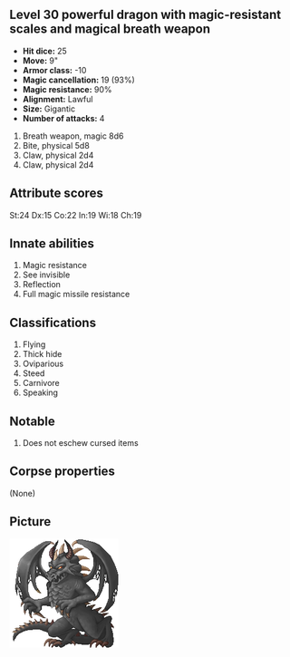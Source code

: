 ## Level 30 powerful dragon with magic-resistant scales and magical breath weapon

- **Hit dice:** 25
- **Move:** 9"
- **Armor class:** -10
- **Magic cancellation:** 19 (93%)
- **Magic resistance:** 90%
- **Alignment:** Lawful
- **Size:** Gigantic
- **Number of attacks:** 4
1. Breath weapon, magic 8d6
2. Bite, physical 5d8
3. Claw, physical 2d4
4. Claw, physical 2d4

## Attribute scores

St:24 Dx:15 Co:22 In:19 Wi:18 Ch:19

## Innate abilities

1. Magic resistance
2. See invisible
3. Reflection
4. Full magic missile resistance

## Classifications

1. Flying
2. Thick hide
3. Oviparious
4. Steed
5. Carnivore
6. Speaking

## Notable

1. Does not eschew cursed items

## Corpse properties

(None)

## Picture

![Ancient gray dragon](https://github.com/hyvanmielenpelit/GnollHackTileSet/blob/main/Monsters/ancient_gray_dragon/ancient_gray_dragon.png)
